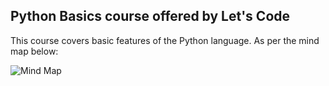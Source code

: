 ## Python Basics course offered by Let's Code

This course covers basic features of the Python language. As per the mind map below:

![Mind Map](https://drive.google.com/file/d/1SyASOLQeIc2CrHLwkr3TgujD6vApmFwk/view?usp=sharing)



